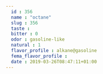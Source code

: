```yaml
---
  id : 356
  name : "octane"
  slug : 356
  taste : 
  bitter : 0
  odor : gasoline-like
  natural : 1
  flavor_profile : alkane@gasoline
  fema_flavor_profile : 
  date : 2019-03-26T08:47:11+01:00
---
```



